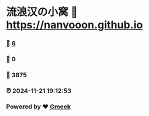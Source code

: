 # 流浪汉の小窝 :link: https://nanvooon.github.io 
### :page_facing_up: [6](https://nanvooon.github.io/tag.html) 
### :speech_balloon: 0 
### :hibiscus: 3875 
### :alarm_clock: 2024-11-21 19:12:53 
### Powered by :heart: [Gmeek](https://github.com/Meekdai/Gmeek)
